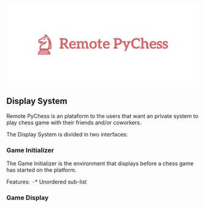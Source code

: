 <p align="center">
  <img src="https://github.com/luisalexleite/remote-pychess-display/blob/main/img/logo.png" />
</p>

## Display System

Remote PyChess is an plataform to the users that want an private system to play chess game with their friends and/or coworkers.

The Display System is divided in two interfaces:

### Game Initializer

The Game Initializer is the environment that displays before a chess game has started on the platform.

Features:
⋅⋅* Unordered sub-list

### Game Display

